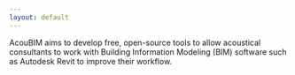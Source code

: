 ```yaml
---
layout: default
---
```


AcouBIM aims to develop free, open-source tools to allow acoustical consultants to work with Building Information Modeling (BIM) software such as Autodesk Revit to improve their workflow. 
